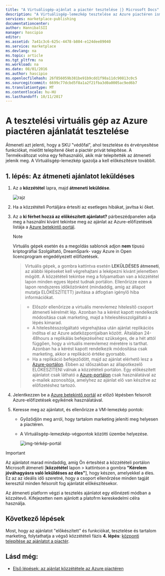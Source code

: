 ```yaml
---
title: "A Virtuálisgép-ajánlat a piactér tesztelése |} Microsoft Docs"
description: "A Virtuálisgép-lemezkép tesztelése az Azure piactéren ismertetése."
services: marketplace-publishing
documentationcenter: 
author: HannibalSII
manager: hascipio
editor: 
ms.assetid: 7a41c3c6-625c-4478-b804-e124dee89040
ms.service: marketplace
ms.devlang: na
ms.topic: article
ms.tgt_pltfrm: na
ms.workload: na
ms.date: 08/01/2016
ms.author: hascipio
ms.openlocfilehash: 26f856059b381be91b9cdd1f98a11dc90813c0c5
ms.sourcegitcommit: 6699c77dcbd5f8a1a2f21fba3d0a0005ac9ed6b7
ms.translationtype: MT
ms.contentlocale: hu-HU
ms.lasthandoff: 10/11/2017
---
```

# <a name="test-your-vm-offer-for-the-azure-marketplace-in-staging"></a>A tesztelési virtuális gép az Azure piactéren ajánlatát tesztelése
Átmeneti azt jelenti, hogy a SKU "védőfal", ahol tesztelése és érvényesítése funkciókat, mielőtt telepítené őket a piactér privát telepítése. A Termékváltozat volna egy felhasználói, akik már telepítették az átmeneti jelenik meg. A Virtuálisgép-lemezkép igazolja a kell előkészítésre továbbít.

## <a name="step-1-push-your-offer-to-staging"></a>1. lépés: Az átmeneti ajánlatot leküldéses
1. Az a **közzététel** lapra, majd **átmeneti leküldése**.
   
    ![rajz](media/marketplace-publishing-vm-image-test-in-staging/vm-image-push-to-staging.png)
2. Ha a közzétételi Portáljára értesíti az esetleges hibákat, javítsa ki őket.
3. Az a **ki férhet hozzá az előkészített ajánlatot?** párbeszédpanelen adja meg a használni kívánt tekintse meg az ajánlat az Azure-előfizetések listája a [Azure betekintő portál](https://portal.azure.com).
   
   > [!NOTE]
   > Virtuális gépek esetén és a megoldás sablonok adjon **nem** típusú kriptográfiai Szolgáltató, DreamSpark- vagy Azure in Open licencprogram engedélyezett előfizetések.
   > 
   > 

    > Virtuális gépek, a gombra kattintva esetén **LEKÜLDÉSES átmeneti**, az alábbi lépéseket kell végrehajtani a leképezni kívánt jelenetben mögött. A közzétételi tekintse meg a folyamatban van a közzététel lapon minden egyes lépést tudnak portálon. Ellenőrizze ezen a lapon rendszeres időközönként (mindaddig, amíg az állapot mutatja ELŐKÉSZÍTETT) javítása a átfogóan igénylő hiba információkat.

    > - Először ellenőrizze a virtuális merevlemez hitelesítő csoport átmeneti kérelmét lép. Azonban ha a kérést kapott rendelkezik módosítása csak marketing, majd a hitelesítésszolgáltató a lépés kimarad.
    > - A hitelesítésszolgáltató végrehajtása után ajánlat replikációs indítsa el az Azure adatközpontjaiban között. Általában 24-48hours a replikálás befejezéséhez szükséges, de a hét attól függően, hogy a virtuális merevlemez méretére is tarthat. Azonban ha a kérést kapott rendelkezik módosítása csak marketing, akkor a replikáció értéke gyorsabb.
    > - Ha a replikáció befejeződött, majd az ajánlat elérhető lesz a [Azure-portálon](http:/portal.azure.com). Ebben az időszakban az állapotkezelő ELŐKÉSZÍTENI válnak a közzétételi portálon. Egy előkészített ajánlatot csak látható a [Azure-portálon](http:/portal.azure.com) csak használatával az e-mailek azonosítója, amelyhez az ajánlat elő van készítve az előfizetéshez tartozó.

1. Jelentkezzen be a [Azure betekintő portál](https://portal.azure.com) az előző lépésben felsorolt Azure-előfizetések egyikének használatával.
2. Keresse meg az ajánlatot, és ellenőrizze a VM-lemezkép pontok:
   
   * Győződjön meg arról, hogy tartalom marketing jeleníti meg helyesen a piactéren.
   * A Virtuálisgép-lemezkép-végpontok közötti üzembe helyezése.
     
      ![img-térkép-portál](media/marketplace-publishing-push-to-staging/pubportal-mapping-azure-portal.jpg)

> [!IMPORTANT]
> Az ajánlatot marad mindaddig, amíg Ön értesítést a közzétételi portálon Microsoft átmeneti [**közzététel** lapon > kattintson a gombra **"Kérelem jóváhagyásra való leküldéses az éles"**], hogy készen, amelyekkel a éles. Ez az az ideális idő szeretné, hogy a csoport ellenőrzése minden tagját keresztül minden felsorolt fog ajánlatát előkészítésekor.
> 
> Az átmeneti platform végzi a tesztelés ajánlatot egy előnézeti módban a közzétevő. Kifejezetten nem ajánlott a platofrm kereskedelmi célra használja.
> 
> 

## <a name="next-steps"></a>Következő lépések
Most, hogy az ajánlatot "előkészített" és funkciókat, tesztelése és tartalom marketing, folytathatja a végső közzétételi fázis **4. lépés**: [központi telepítése az ajánlatot a piactér](marketplace-publishing-push-to-production.md).

## <a name="see-also"></a>Lásd még:
* [Első lépések: az ajánlat közzététele az Azure piactéren](marketplace-publishing-getting-started.md)


